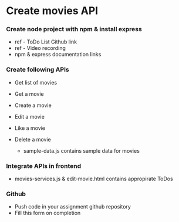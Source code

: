 # Create movies API

### Create node project with npm & install express
  - ref - ToDo List Github link
  - ref - Video recording
  - npm & express documentation links

### Create following APIs

- Get list of movies
- Get a movie
- Create a movie
- Edit a movie
- Like a movie
- Delete a movie

  - sample-data.js contains sample data for movies

### Integrate APIs in frontend

- movies-services.js & edit-movie.html contains appropirate ToDos 

### Github
 - Push code in your assignment github repository
 - Fill this form on completion
